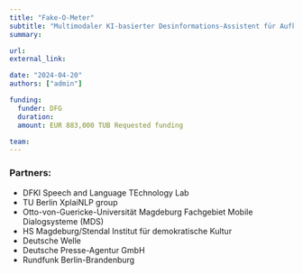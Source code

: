 ```yaml
---
title: "Fake-O-Meter"
subtitle: "Multimodaler KI-basierter Desinformations-Assistent für Aufklärung und Resilienz im Umgang mit medialen Desinformationen"
summary:

url:
external_link:

date: "2024-04-20"
authors: ["admin"]

funding:
  funder: DFG
  duration:
  amount: EUR 883,000 TUB Requested funding 

team:
---
```



### Partners:
- DFKI Speech and Language TEchnology Lab
- TU Berlin XplaiNLP group
- Otto-von-Guericke-Universität Magdeburg Fachgebiet Mobile Dialogsysteme (MDS)
- HS Magdeburg/Stendal Institut für demokratische Kultur
- Deutsche Welle
- Deutsche Presse-Agentur GmbH
- Rundfunk Berlin-Brandenburg